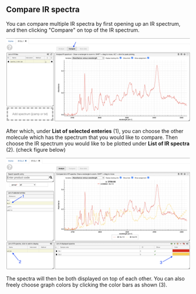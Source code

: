 ## Compare IR spectra

You can compare multiple IR spectra by first opening up an IR spectrum, and then clicking "Compare" on top of the IR spectrum.

<img src="compare.png">

After which, under __List of selected enteries__ (1), you can choose the other molecule which has the spectrum that you would like to compare. Then choose the IR spectrum you would like to be plotted under __List of IR spectra__ (2). (check figure below)

<img src="compare2.png">

The spectra will then be both displayed on top of each other. You can also freely choose graph colors by clicking the color bars as shown (3).

